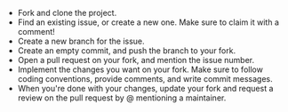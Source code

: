 - Fork and clone the project.
- Find an existing issue, or create a new one. Make sure to claim it with a comment!
- Create a new branch for the issue.
- Create an empty commit, and push the branch to your fork.
- Open a pull request on your fork, and mention the issue number.
- Implement the changes you want on your fork. Make sure to follow coding conventions, provide comments, and write commit messages.
- When you're done with your changes, update your fork and request a review on the pull request by @ mentioning a maintainer.
